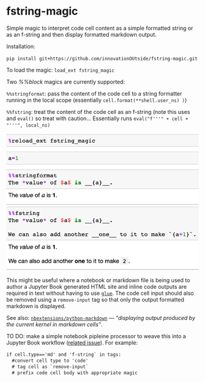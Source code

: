 # fstring-magic
Simple magic to interpret code cell content as a simple formatted string or as an f-string and then display formatted markdown output.

Installation:

`pip install git+https://github.com/innovationOUtside/fstring-magic.git`

To load the magic: `load_ext fstring_magic`

Two *%%block* magics are currently supported:

`%%stringformat`: pass the content of the code cell to a string formatter running in the local scope (essentially `cell.format(**shell.user_ns) )`)

`%%fstring`: treat the content of the code cell as an f-string (note this uses and `eval()` so treat with caution... Essentially runs `eval("f'''" + cell + "'''", local_ns)` 



![image](images/fstring_magic.png)

This might be useful where a notebook or markdown file is being used to author a Jupyter Book generated HTML site and inline code outputs are required in text without having to use [`glue`](https://jupyterbook.org/content/executable/output-insert.html). The code cell input should also be removed using a `remove-input` tag so that only the output formatted markdown is displayed. 

See also: [`nbextensions/python-markdown`](https://jupyter-contrib-nbextensions.readthedocs.io/en/latest/nbextensions/python-markdown/readme.html) — _"displaying output produced by the current kernel in markdown cells"_.


TO DO: make a simple notebook pipleine processor to weave this into a Jupyter Book workflow ([related issue](https://github.com/innovationOUtside/ou-jupyter-book-tools/issues/4)). For example:

```
if cell.type=='md' and 'f-string` in tags:
  #convert cell type to 'code'
  # tag cell as `remove-input`
  # prefix code cell body with appropriate magic
```
